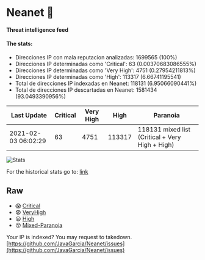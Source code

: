 # Neanet :hocho:
#### Threat intelligence feed
#### The stats:

- Direcciones IP con mala reputacion analizadas: 1699565 (100%)
- Direcciones IP determinadas como 'Critical':  63 (0.00370683086555%)
- Direcciones IP determinadas como 'Very High':  4751 (0.27954211813%)
- Direcciones IP determinadas como 'High':  113317 (6.66741195541)
- Total de direcciones IP indexadas en Neanet:  118131 (6.95066090441%)
- Total de direcciones IP descartadas en Neanet:  1581434 (93.0493390956%)

| Last Update | Critical | Very High | High | Paranoia |
| --- | --- | --- | --- | --- |
| 2021-02-03 06:02:29 | 63 | 4751 | 113317 | 118131 mixed list (Critical + Very High + High)|

![Stats](https://docs.google.com/spreadsheets/d/e/2PACX-1vSnaNMIXVabIpDJjufMlzH7poXnshF3mgd8Is1g9ytUEzVsP5my4Trn8f-xkoLLQ38xpL3HtmUexLo6/pubchart?oid=501124687&format=image)

For the historical stats go to: [link](/stats.csv)
## Raw
- :scream: [Critical](https://raw.githubusercontent.com/JavaGarcia/Neanet/master/blacklists/neanet_critical.txt)
- :fearful: [VeryHigh](https://raw.githubusercontent.com/JavaGarcia/Neanet/master/blacklists/neanet_veryHigh.txtt)
- :frowning: [High](https://raw.githubusercontent.com/JavaGarcia/Neanet/master/blacklists/neanet_high.txt)
- :dizzy_face: [Mixed-Paranoia](https://raw.githubusercontent.com/JavaGarcia/Neanet/master/blacklists/neanet_all.txt)


Your IP is indexed? You may request to takedown. [https://github.com/JavaGarcia/Neanet/issues](https://github.com/JavaGarcia/Neanet/issues)




















































































































































































































































































































































































































































































































































































































































































































































































































































































































































































































































































































































































































































































































































































































































































































































































































































































































































































































































































































































































































































































































































































































































































































































































































































































































































































































































































































































































































































































































































































































































































































































































































































































































































































































































































































































































































































































































































































































































































































































































































































































